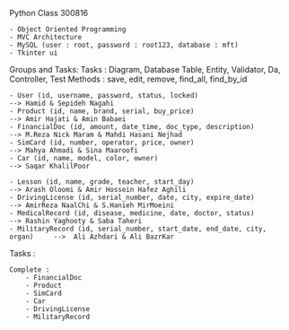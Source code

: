 Python Class 300816 

    - Object Oriented Programming
    - MVC Architecture
    - MySQL (user : root, password : root123, database : mft)
    - Tkinter ui


Groups and Tasks:
    Tasks : Diagram, Database Table, Entity, Validator, Da, Controller, Test
    Methods : save, edit, remove, find_all, find_by_id

    - User (id, username, password, status, locked)                             --> Hamid & Sepideh Nagahi
    - Product (id, name, brand, serial, buy_price)                              --> Amir Hajati & Amin Babaei
    - FinancialDoc (id, amount, date_time, doc_type, description)               --> M.Reza Nick Maram & Mahdi Hasani Nejhad
    - SimCard (id, number, operator, price, owner)                              --> Mahya Ahmadi & Sina Maaroofi
    - Car (id, name, model, color, owner)                                       --> Saqar KhalilPoor

    - Lesson (id, name, grade, teacher, start_day)                              --> Arash Oloomi & Amir Hossein Hafez Aghili
    - DrivingLicense (id, serial_number, date, city, expire_date)               --> AmirReza NaalChi & S.Hanieh MirMoeini
    - MedicalRecord (id, disease, medicine, date, doctor, status)               --> Rashin Yaghooty & Saba Taheri
    - MilitaryRecord (id, serial_number, start_date, end_date, city, organ)     -->  Ali Azhdari & Ali BazrKar


Tasks :
    
    Complete :
        - FinancialDoc
        - Product 
        - SimCard
        - Car
        - DrivingLicense
        - MilitaryRecord
